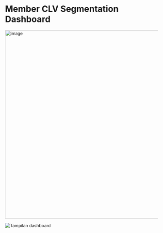 # Member CLV Segmentation Dashboard

<img width="936" height="620" alt="image" src="https://github.com/user-attachments/assets/468ec248-efa2-42a2-b58b-99dadc83b419" />

![Tampilan dashboard](C:\Users\User\Pictures\XYZ_Member_Dashboard.jpg)
